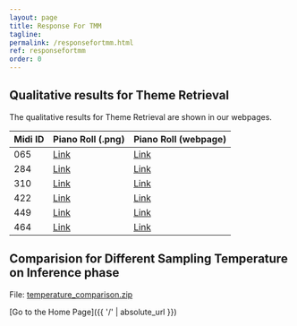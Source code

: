 ```yaml
---
layout: page
title: Response For TMM
tagline: 
permalink: /responsefortmm.html
ref: responsefortmm
order: 0
---
```


## Qualitative results for Theme Retrieval 
The qualitative results for Theme Retrieval are shown in our webpages.



Midi ID       | Piano Roll (.png) | Piano Roll (webpage) |
--------------|-------|-------|
065    | [Link](tmm_files/pianoRollPngs/065.png) | [Link](tmm_files/pianoRollHtml/065.html) | 
284    | [Link](tmm_files/pianoRollPngs/284.png) | [Link](tmm_files/pianoRollHtml/284.html) | 
310    | [Link](tmm_files/pianoRollPngs/310.png) | [Link](tmm_files/pianoRollHtml/310.html) | 
422    | [Link](tmm_files/pianoRollPngs/422.png) | [Link](tmm_files/pianoRollHtml/422.html) | 
449    | [Link](tmm_files/pianoRollPngs/449.png) | [Link](tmm_files/pianoRollHtml/449.html) | 
464    | [Link](tmm_files/pianoRollPngs/464.png) | [Link](tmm_files/pianoRollHtml/464.html) | 


## Comparision for Different Sampling Temperature on Inference phase

File: [temperature_comparison.zip](tmm_files/temperatureSampling/differentTemp/differentTemp/temperature_comparison.zip)

[Go to the Home Page]({{ '/' | absolute_url }})
